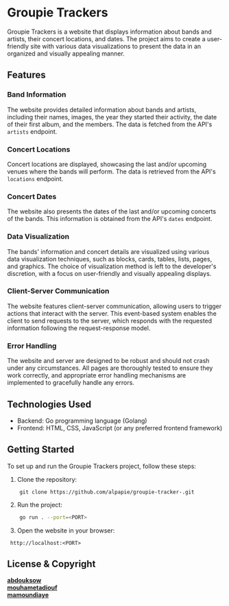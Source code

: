 # Groupie Trackers

Groupie Trackers is a website that displays information about bands and artists, their concert locations, and dates. The project aims to create a user-friendly site with various data visualizations to present the data in an organized and visually appealing manner.

## Features

### Band Information
The website provides detailed information about bands and artists, including their names, images, the year they started their activity, the date of their first album, and the members. The data is fetched from the API's `artists` endpoint.

### Concert Locations
Concert locations are displayed, showcasing the last and/or upcoming venues where the bands will perform. The data is retrieved from the API's `locations` endpoint.

### Concert Dates
The website also presents the dates of the last and/or upcoming concerts of the bands. This information is obtained from the API's `dates` endpoint.

### Data Visualization
The bands' information and concert details are visualized using various data visualization techniques, such as blocks, cards, tables, lists, pages, and graphics. The choice of visualization method is left to the developer's discretion, with a focus on user-friendly and visually appealing displays.

### Client-Server Communication
The website features client-server communication, allowing users to trigger actions that interact with the server. This event-based system enables the client to send requests to the server, which responds with the requested information following the request-response model.

### Error Handling
The website and server are designed to be robust and should not crash under any circumstances. All pages are thoroughly tested to ensure they work correctly, and appropriate error handling mechanisms are implemented to gracefully handle any errors.

## Technologies Used

- Backend: Go programming language (Golang)
- Frontend: HTML, CSS, JavaScript (or any preferred frontend framework)

## Getting Started

To set up and run the Groupie Trackers project, follow these steps:

1. Clone the repository:

``` shel
    git clone https://github.com/alpapie/groupie-tracker-.git
```

2. Run the project:

``` bash
    go run . --port=<PORT>
```
3. Open the website in your browser:
 ```
  http://localhost:<PORT>
```

## License & Copyright
**[abdouksow](https://learn.zone01dakar.sn/git/abdouksow)** <br>
**[mouhametadiouf](https://learn.zone01dakar.sn/git/mouhametadiouf)**<br>
**[mamoundiaye](https://learn.zone01dakar.sn/git/mamoundiaye)**